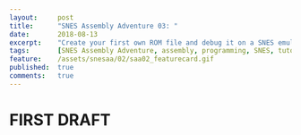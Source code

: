 ```yaml
---
layout:     post
title:      "SNES Assembly Adventure 03: "
date:       2018-08-13
excerpt:    "Create your first own ROM file and debug it on a SNES emulator"
tags:       [SNES Assembly Adventure, assembly, programming, SNES, tutorial]
feature:    /assets/snesaa/02/saa02_featurecard.gif
published:  true
comments:   true
---
```

# FIRST DRAFT
